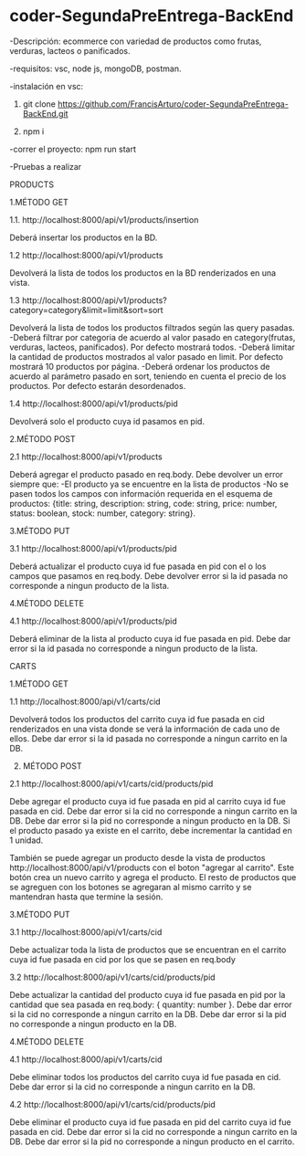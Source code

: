 # coder-SegundaPreEntrega-BackEnd

-Descripción: ecommerce con variedad de productos como frutas, verduras, lacteos o panificados.

-requisitos: vsc, node js, mongoDB, postman.  

-instalación en vsc: 

  1. git clone https://github.com/FrancisArturo/coder-SegundaPreEntrega-BackEnd.git
  
  2. npm i 
  
-correr el proyecto: npm run start 

-Pruebas a realizar 

PRODUCTS   

1.MÉTODO GET


1.1.  http://localhost:8000/api/v1/products/insertion

Deberá insertar los productos en la BD.



1.2 http://localhost:8000/api/v1/products

Devolverá la lista de todos los productos en la BD renderizados en una vista. 



1.3 http://localhost:8000/api/v1/products?category=category&limit=limit&sort=sort

Devolverá la lista de todos los productos filtrados según las query pasadas. 
-Deberá filtrar por categoria de acuerdo al valor pasado en category(frutas, verduras, lacteos, panificados). Por defecto mostrará todos.
-Deberá limitar la cantidad de productos mostrados al valor pasado en limit. Por defecto mostrará 10 productos por página.
-Deberá ordenar los productos de acuerdo al parámetro pasado en sort, teniendo en cuenta el precio de los productos. Por defecto estarán desordenados.

1.4 http://localhost:8000/api/v1/products/pid

Devolverá solo el producto cuya id pasamos en pid.

2.MÉTODO POST


2.1 http://localhost:8000/api/v1/products

Deberá agregar el producto pasado en req.body. Debe devolver un error siempre que:
-El producto ya se encuentre en la lista de productos
-No se pasen todos los campos con información requerida en el esquema de productos: 
{title: string, description: string, code: string, price: number, status: boolean, stock: number, category: string}.

3.MÉTODO PUT

3.1 http://localhost:8000/api/v1/products/pid

Deberá actualizar el producto cuya id fue pasada en pid con el o los campos que pasamos en req.body.
Debe devolver error si la id pasada no corresponde a ningun producto de la lista.

4.MÉTODO DELETE 

4.1 http://localhost:8000/api/v1/products/pid

Deberá eliminar de la lista al producto cuya id fue pasada en pid. 
Debe dar error si la id pasada no corresponde a ningun producto de la lista.


CARTS

1.MÉTODO GET

1.1 http://localhost:8000/api/v1/carts/cid

Devolverá todos los productos del carrito cuya id fue pasada en cid renderizados en una vista donde se verá la información de cada uno de ellos. 
Debe dar error si la id pasada no corresponde a ningun carrito en la DB.

2. MÉTODO POST

2.1 http://localhost:8000/api/v1/carts/cid/products/pid

Debe agregar el producto cuya id fue pasada en pid al carrito cuya id fue pasada en cid.
Debe dar error si la cid no corresponde a ningun carrito en la DB.
Debe dar error si la pid no corresponde a ningun producto en la DB.
Si el producto pasado ya existe en el carrito, debe incrementar la cantidad en 1 unidad.

También se puede agregar un producto desde la vista de productos http://localhost:8000/api/v1/products con el boton "agregar al carrito". 
Este botón crea un nuevo carrito y agrega el producto. El resto de productos que se agreguen con los botones se agregaran al mismo carrito y se mantendran hasta que termine la sesión.

3.MÉTODO PUT 

3.1 http://localhost:8000/api/v1/carts/cid

Debe actualizar toda la lista de productos que se encuentran en el carrito cuya id fue pasada en cid por los que se pasen en req.body

3.2 http://localhost:8000/api/v1/carts/cid/products/pid

Debe actualizar la cantidad del producto cuya id fue pasada en pid por la cantidad que sea pasada en req.body:
{ quantity: number }.
Debe dar error si la cid no corresponde a ningun carrito en la DB.
Debe dar error si la pid no corresponde a ningun producto en la DB.

4.MÉTODO DELETE

4.1 http://localhost:8000/api/v1/carts/cid

Debe eliminar todos los productos del carrito cuya id fue pasada en cid. 
Debe dar error si la cid no corresponde a ningun carrito en la DB.

4.2 http://localhost:8000/api/v1/carts/cid/products/pid

Debe eliminar el producto cuya id fue pasada en pid del carrito cuya id fue pasada en cid. 
Debe dar error si la cid no corresponde a ningun carrito en la DB.
Debe dar error si la pid no corresponde a ningun producto en el carrito.


